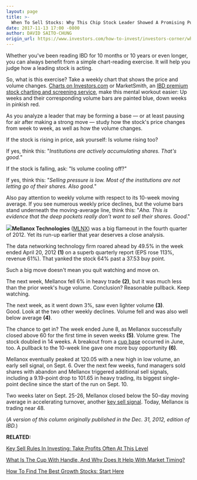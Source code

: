 ```yaml
---
layout: page
title: >-
  When To Sell Stocks: Why This Chip Stock Leader Showed A Promising Pullback
date: 2017-11-13 17:00 -0800
author: DAVID SAITO-CHUNG
origin_url: https://www.investors.com/how-to-invest/investors-corner/when-to-sell-stocks-why-this-chip-stock-leader-showed-a-promising-pullback
---
```





Whether you've been reading IBD for 10 months or 10 years or even longer, you can always benefit from a simple chart-reading exercise. It will help you judge how a leading stock is acting.


So, what is this exercise? Take a weekly chart that shows the price and volume changes. [Charts on Investors.com](https://research.investors.com/stock-charts/nasdaq-nasdaq-composite-0ndqc.htm?cht=pvc&type=DAILY) or MarketSmith, an [IBD premium stock charting and screening service](https://shop.investors.com/offer/splashresponsive.aspx?id=mssharpen-fixed&src=A012BF), make this mental workout easier: Up weeks and their corresponding volume bars are painted blue, down weeks in pinkish red.


As you analyze a leader that may be forming a base — or at least pausing for air after making a strong move — study how the stock's price changes from week to week, as well as how the volume changes.


If the stock is rising in price, ask yourself: Is volume rising too?


If yes, think this: "*Institutions are actively accumulating shares. That's good.*"


If the stock is falling, ask: "Is volume cooling off?"


If yes, think this: "*Selling pressure is low. Most of the institutions are not letting go of their shares. Also good.*"


Also pay attention to weekly volume with respect to its 10-week moving average. If you see numerous weekly price declines, but the volume bars stand underneath the moving-average line, think this: "*Aha. This is evidence that the deep pockets really don't want to sell their shares. Good*."


**![](https://www.investors.com/wp-content/uploads/2017/11/IC_mlnx_111317.jpg)Mellanox Technologies** ([MLNX](https://research.investors.com/quote.aspx?symbol=MLNX)) was a big flameout in the fourth quarter of 2012. Yet its run-up earlier that year deserves a close analysis.


The data networking technology firm roared ahead by 49.5% in the week ended April 20, 2012 **(1)** on a superb quarterly report (EPS rose 113%, revenue 61%). That yanked the stock 64% past a 37.53 buy point.


Such a big move doesn't mean you quit watching and move on.


The next week, Mellanox fell 6% in heavy trade **(2)**, but it was much less than the prior week's huge volume. Conclusion? Reasonable pullback. Keep watching.


The next week, as it went down 3%, saw even lighter volume **(3)**. Good. Look at the two other weekly declines. Volume fell and was also well below average **(4)**.


The chance to get in? The week ended June 8, as Mellanox successfully closed above 60 for the first time in seven weeks **(5)**. Volume grew. The stock doubled in 14 weeks. A breakout from a [cup base](http://www.investors.com/ibd-university/how-to-buy/common-patterns-1/) occurred in June, too. A pullback to the 10-week line gave one more buy opportunity **(6)**.


Mellanox eventually peaked at 120.05 with a new high in low volume, an early sell signal, on Sept. 6. Over the next few weeks, fund managers sold shares with abandon and Mellanox triggered additional sell signals, including a 9.19-point drop to 101.65 in heavy trading, its biggest single-point decline since the start of the run on Sept. 10.


Two weeks later on Sept. 25-26, Mellanox closed below the 50-day moving average in accelerating turnover, another [key sell signal](https://www.investors.com/how-to-invest/investors-corner/50-day-moving-average/). Today, Mellanox is trading near 48.


(*A version of this column originally published in the Dec. 31, 2012, edition of IBD.*)


**RELATED:**


[Key Sell Rules In Investing: Take Profits Often At This Level](http://www.investors.com/how-to-invest/investors-corner/how-to-build-long-term-profits-in-stocks-take-many-gains-at-20-25/)


[What Is The Cup With Handle, And Why Does It Help With Market Timing?](https://www.investors.com/how-to-invest/investors-corner/the-basics-how-to-analyze-a-stocks-cup-with-handle/)


[How To Find The Best Growth Stocks: Start Here](http://www.investors.com/how-to-invest/investors-corner/looking-for-the-best-stocks-to-buy-and-watch-start-here/)





